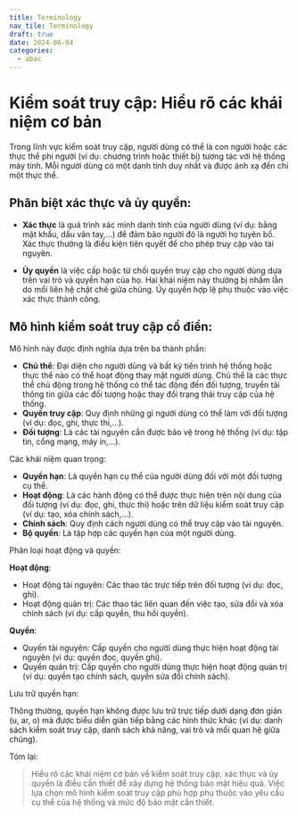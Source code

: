 ```yaml
---
title: Terminology
nav_tile: Terminology
draft: true 
date: 2024-06-04
categories:
  - abac
---
```

# Kiểm soát truy cập: Hiểu rõ các khái niệm cơ bản

Trong lĩnh vực kiểm soát truy cập, người dùng có thể là con người hoặc các thực thể phi người (ví dụ: chương trình hoặc thiết bị) tương tác với hệ thống máy tính. Mỗi người dùng có một danh tính duy nhất và được ánh xạ đến chỉ một thực thể.

## Phân biệt xác thực và ủy quyền:

- **Xác thực** là quá trình xác minh danh tính của người dùng (ví dụ: bằng mật khẩu, dấu vân tay,...) để đảm bảo người đó là người họ tuyên bố. Xác thực thường là điều kiện tiên quyết để cho phép truy cập vào tài nguyên.

- **Ủy quyền** là việc cấp hoặc từ chối quyền truy cập cho người dùng dựa trên vai trò và quyền hạn của họ.
Hai khái niệm này thường bị nhầm lẫn do mối liên hệ chặt chẽ giữa chúng. Ủy quyền hợp lệ phụ thuộc vào việc xác thực thành công.

## Mô hình kiểm soát truy cập cổ điển:

Mô hình này được định nghĩa dựa trên ba thành phần:

- **Chủ thể**: Đại diện cho người dùng và bất kỳ tiến trình hệ thống hoặc thực thể nào có thể hoạt động thay mặt người dùng. Chủ thể là các thực thể chủ động trong hệ thống có thể tác động đến đối tượng, truyền tải thông tin giữa các đối tượng hoặc thay đổi trạng thái truy cập của hệ thống.
- **Quyền truy cập**: Quy định những gì người dùng có thể làm với đối tượng (ví dụ: đọc, ghi, thực thi,...).
- **Đối tượng**: Là các tài nguyên cần được bảo vệ trong hệ thống (ví dụ: tập tin, cổng mạng, máy in,...).

Các khái niệm quan trọng:

- **Quyền hạn**: Là quyền hạn cụ thể của người dùng đối với một đối tượng cụ thể.
- **Hoạt động**: Là các hành động có thể được thực hiện trên nội dung của đối tượng (ví dụ: đọc, ghi, thực thi) hoặc trên dữ liệu kiểm soát truy cập (ví dụ: tạo, xóa chính sách,...).
- **Chính sách**: Quy định cách người dùng có thể truy cập vào tài nguyên.
- **Bộ quyền**: Là tập hợp các quyền hạn của một người dùng.

Phân loại hoạt động và quyền:

**Hoạt động**:
- Hoạt động tài nguyên: Các thao tác trực tiếp trên đối tượng (ví dụ: đọc, ghi).
- Hoạt động quản trị: Các thao tác liên quan đến việc tạo, sửa đổi và xóa chính sách (ví dụ: cấp quyền, thu hồi quyền).

**Quyền**:
- Quyền tài nguyên: Cấp quyền cho người dùng thực hiện hoạt động tài nguyên (ví dụ: quyền đọc, quyền ghi).
- Quyền quản trị: Cấp quyền cho người dùng thực hiện hoạt động quản trị (ví dụ: quyền tạo chính sách, quyền sửa đổi chính sách).

Lưu trữ quyền hạn:

Thông thường, quyền hạn không được lưu trữ trực tiếp dưới dạng đơn giản (u, ar, o) mà được biểu diễn gián tiếp bằng các hình thức khác (ví dụ: danh sách kiểm soát truy cập, danh sách khả năng, vai trò và mối quan hệ giữa chúng).

Tóm lại:
> Hiểu rõ các khái niệm cơ bản về kiểm soát truy cập, xác thực và ủy quyền là điều cần thiết để xây dựng hệ thống bảo mật hiệu quả. Việc lựa chọn mô hình kiểm soát truy cập phù hợp phụ thuộc vào yêu cầu cụ thể của hệ thống và mức độ bảo mật cần thiết.
